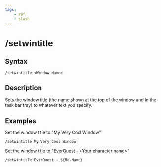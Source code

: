 ```yaml
---
tags:
    - ref
    - slash
---
```

# /setwintitle

## Syntax

```text
/setwintitle <Window Name>
```

## Description

Sets the window title (the name shown at the top of the window and in the task bar tray) to whatever text you specify.

## Examples

Set the window title to "My Very Cool Window"
```text
/setwintitle My Very Cool Window
```
Set the window title to "EverQuest - &lt;Your character name&gt;"
```text
/setwintitle EverQuest - ${Me.Name}
```
